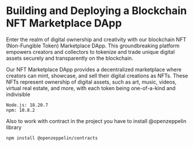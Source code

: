 # Building and Deploying a Blockchain NFT Marketplace DApp

Enter the realm of digital ownership and creativity with our blockchain NFT (Non-Fungible Token) Marketplace DApp. This groundbreaking platform empowers creators and collectors to tokenize and trade unique digital assets securely and transparently on the blockchain.

Our NFT Marketplace DApp provides a decentralized marketplace where creators can mint, showcase, and sell their digital creations as NFTs. These NFTs represent ownership of digital assets, such as art, music, videos, virtual real estate, and more, with each token being one-of-a-kind and indivisible

```
Node.js: 18.20.7
npm: 10.8.2
```

Also to work with contract in the project you have to install @openzeppelin library
```
npm install @openzeppelin/contracts
```


